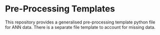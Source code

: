 # Pre-Processing Templates
This repository provides a generalised pre-processing template python file for ANN data. There is a separate file template to account for missing data.
